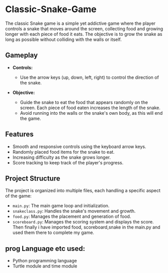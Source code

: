 # Classic-Snake-Game

The classic Snake game is a simple yet addictive game where the player controls a snake that moves around the screen, collecting food and growing longer with each piece of food it eats. The objective is to grow the snake as long as possible without colliding with the walls or itself.

## Gameplay

- **Controls:**
  - Use the arrow keys (up, down, left, right) to control the direction of the snake.
  
- **Objective:**
  - Guide the snake to eat the food that appears randomly on the screen. Each piece of food eaten increases the length of the snake.
  - Avoid running into the walls or the snake's own body, as this will end the game.

## Features

- Smooth and responsive controls using the keyboard arrow keys.
- Randomly placed food items for the snake to eat.
- Increasing difficulty as the snake grows longer.
- Score tracking to keep track of the player's progress.

## Project Structure

The project is organized into multiple files, each handling a specific aspect of the game:

- `main.py`: The main game loop and initialization.
- `snakeclass.py`: Handles the snake's movement and growth.
- `food.py`: Manages the placement and generation of food.
- `scoreboard.py`: Manages the scoring system and displays the score.
   Then finally i have imported food, scoreboard,snake in the main.py and used them there to complete my game.

## prog Language etc used:
- Python programming language
- Turtle module and time module


